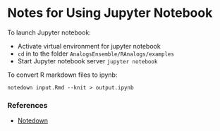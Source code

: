 # Notes for Using Jupyter Notebook

To launch Jupyter notebook:

- Activate virtual environment for jupyter notebook
- `cd` in to the folder `AnalogsEnsemble/RAnalogs/examples`
- Start Jupyter notebook server `jupyter notebook`

To convert R markdown files to ipynb:

`notedown input.Rmd --knit > output.ipynb`

### References

- [Notedown](https://github.com/aaren/notedown)
